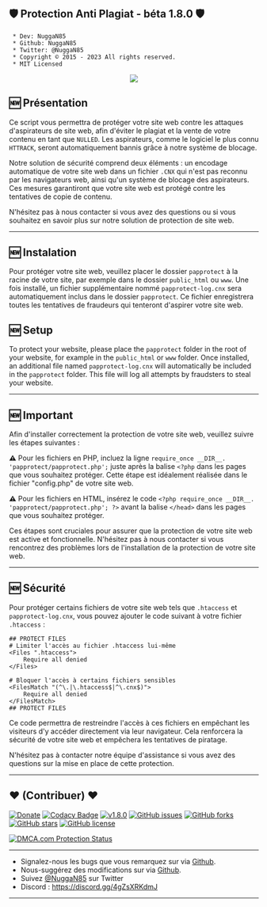 ## 🛡️ Protection Anti Plagiat - béta 1.8.0 🛡️

```
 * Dev: NuggaN85
 * Github: NuggaN85
 * Twitter: @NuggaN85
 * Copyright © 2015 - 2023 All rights reserved.
 * MIT Licensed
```

<div style="text-align:center"><img src ="https://external-content.duckduckgo.com/iu/?u=https%3A%2F%2Fwww.fidelizarte.pt%2Fblog%2Fwp-content%2Fuploads%2F2019%2F09%2F1_1-1024x561.png&f=1&nofb=1&ipt=df1e87f6a3b8113e33f15c4caaa78c0c30d8160ea2c93d09ca1bd5fee5c866a7&ipo=images" /></div>

## <strong>🆕</strong> Présentation

Ce script vous permettra de protéger votre site web contre les attaques d'aspirateurs de site web, afin d'éviter le plagiat et la vente de votre contenu en tant que `NULLED`. Les aspirateurs, comme le logiciel le plus connu `HTTRACK`, seront automatiquement bannis grâce à notre système de blocage.

Notre solution de sécurité comprend deux éléments : un encodage automatique de votre site web dans un fichier `.CNX` qui n'est pas reconnu par les navigateurs web, ainsi qu'un système de blocage des aspirateurs. Ces mesures garantiront que votre site web est protégé contre les tentatives de copie de contenu.

N'hésitez pas à nous contacter si vous avez des questions ou si vous souhaitez en savoir plus sur notre solution de protection de site web.

--------------------------------------------------------------------------------------------------------------------------------------

## <strong>🆕</strong> Instalation

Pour protéger votre site web, veuillez placer le dossier `papprotect` à la racine de votre site, par exemple dans le dossier `public_html` ou `www`. Une fois installé, un fichier supplémentaire nommé `papprotect-log.cnx` sera automatiquement inclus dans le dossier `papprotect`. Ce fichier enregistrera toutes les tentatives de fraudeurs qui tenteront d'aspirer votre site web.

## <strong>🆕</strong> Setup

To protect your website, please place the `papprotect` folder in the root of your website, for example in the `public_html` or `www` folder. Once installed, an additional file named `papprotect-log.cnx` will automatically be included in the `papprotect` folder. This file will log all attempts by fraudsters to steal your website.

--------------------------------------------------------------------------------------------------------------------------------------

## <strong>🆕</strong> Important

Afin d'installer correctement la protection de votre site web, veuillez suivre les étapes suivantes :

<strong>⚠️</strong>
Pour les fichiers en PHP, incluez la ligne `require_once __DIR__. 'papprotect/papprotect.php';` juste après la balise `<?php` dans les pages que vous souhaitez protéger. Cette étape est idéalement réalisée dans le fichier "config.php" de votre site web.

<strong>⚠️</strong>
Pour les fichiers en HTML, insérez le code `<?php require_once __DIR__. 'papprotect/papprotect.php'; ?>` avant la balise `</head>` dans les pages que vous souhaitez protéger.

Ces étapes sont cruciales pour assurer que la protection de votre site web est active et fonctionnelle. N'hésitez pas à nous contacter si vous rencontrez des problèmes lors de l'installation de la protection de votre site web.

--------------------------------------------------------------------------------------------------------------------------------------

## <strong>🆕</strong> Sécurité
Pour protéger certains fichiers de votre site web tels que `.htaccess` et `papprotect-log.cnx`, vous pouvez ajouter le code suivant à votre fichier `.htaccess` :

```
## PROTECT FILES
# Limiter l'accès au fichier .htaccess lui-même
<Files ".htaccess">
    Require all denied
</Files>

# Bloquer l'accès à certains fichiers sensibles
<FilesMatch "(^\.|\.htaccess$|^\.cnx$)">
    Require all denied
</FilesMatch>
## PROTECT FILES
```

Ce code permettra de restreindre l'accès à ces fichiers en empêchant les visiteurs d'y accéder directement via leur navigateur. Cela renforcera la sécurité de votre site web et empêchera les tentatives de piratage.

N'hésitez pas à contacter notre équipe d'assistance si vous avez des questions sur la mise en place de cette protection.

--------------------------------------------------------------------------------------------------------------------------------------

## <strong>❤️</strong> (Contribuer) <strong>❤️</strong>

[![Donate](https://img.shields.io/badge/paypal-donate-yellow.svg?style=flat)](https://www.paypal.me/nuggan85) [![Codacy Badge](https://api.codacy.com/project/badge/Grade/3319a02c269049cfa8720f3b7c408046)](https://app.codacy.com/gh/NuggaN85/Protection-Anti-Plagiat/commits?bid=14837328) [![v1.8.0](http://img.shields.io/badge/zip-v1.8.0-blue.svg)](https://github.com/NuggaN85/Protection-Anti-Plagiat/archive/master.zip) [![GitHub issues](https://img.shields.io/github/issues/NuggaN85/Protection-Anti-Plagiat)](https://github.com/NuggaN85/Protection-Anti-Plagiat/issues) [![GitHub forks](https://img.shields.io/github/forks/NuggaN85/Protection-Anti-Plagiat)](https://github.com/NuggaN85/Protection-Anti-Plagiat/network) [![GitHub stars](https://img.shields.io/github/stars/NuggaN85/Protection-Anti-Plagiat)](https://github.com/NuggaN85/Protection-Anti-Plagiat/stargazers) [![GitHub license](https://img.shields.io/github/license/NuggaN85/Protection-Anti-Plagiat)](https://github.com/NuggaN85/Protection-Anti-Plagiat)

<a target="_blank" href="https://www.dmca.com/Protection/Status.aspx?ID=e1725bf3-1ec4-44bb-b65e-0a20fd4919fa&refurl=https://github.com/NuggaN85/Protection-Anti-Plagiat" title="DMCA.com Protection Status" class="dmca-badge"> <img src ="https://images.dmca.com/Badges/dmca_protected_sml_120d.png?ID=e1725bf3-1ec4-44bb-b65e-0a20fd4919fa"  alt="DMCA.com Protection Status" /></a>

--------------------------------------------------------------------------------------------------------------------------------------

- Signalez-nous les bugs que vous remarquez sur via [Github](https://github.com/NuggaN85/Protection-Anti-Plagiat/issues/1).
- Nous-suggérez des modifications sur via [Github](https://github.com/NuggaN85/Protection-Anti-Plagiat/issues/2).
- Suivez [@NuggaN85](https://twitter.com/NuggaN85) sur Twitter
- Discord : https://discord.gg/4gZsXRKdmJ

--------------------------------------------------------------------------------------------------------------------------------------

